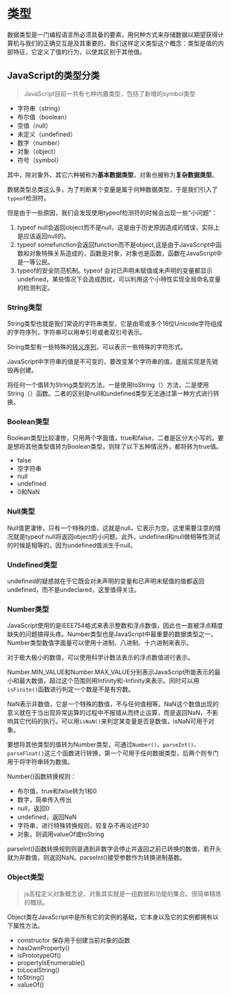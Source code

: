 # 类型

数据类型是一门编程语言所必须具备的要素，用何种方式来存储数据以期望获得计算机与我们的正确交互是及其重要的，我们这样定义类型这个概念：类型是值的内部特征，它定义了值的行为，以使其区别于其他值。

## JavaScript的类型分类
> JavaScript目前一共有七种内置类型，包括了新增的symbol类型

* 字符串（string）
* 布尔值（boolean）
* 空值（null）
* 未定义（undefined）
* 数字（number）
* 对象（object）
* 符号（symbol）

其中，除对象外，其它六种被称为**基本数据类型**，对象也被称为**复杂数据类型**。

数据类型总类这么多，为了判断某个变量是属于何种数据类型，于是我们引入了`typeof`检测符。

但是由于一些原因，我们会发现使用typeof检测符的时候会出现一些“小问题”：
1. typeof null会返回object而不是null，这是由于历史原因造成的错误，实际上是应该返回null的。
2. typeof somefunction会返回function而不是object,这是由于JavaScript中函数和对象特殊关系造成的，函数是对象，对象也是函数，函数在JavaScript中是一等公民。
3. typeof的安全防范机制。typeof 会对已声明未赋值或未声明的变量都显示undefined，某些情况下会造成困扰，可以利用这个小特性实现全局命名变量的检测判定。


### String类型
String类型也就是我们常说的字符串类型，它是由零或多个16位Unicode字符组成的字符序列，字符串可以用单引号或者双引号表示。

String类型有一些特殊的[转义序列](https://msdn.microsoft.com/zh-cn/library/2yfce773(v=vs.94).aspx)，可以表示一些特殊的字符形式。

JavaScript中字符串的值是不可变的，要改变某个字符串的值，底层实现是先销毁再创建。

将任何一个值转为String类型的方法，一是使用toString（）方法，二是使用String（）函数。二者的区别是null和undefined类型无法通过第一种方式进行转换。

### Boolean类型
Boolean类型比较凄惨，只用两个字面值，true和false，二者是区分大小写的。要是想将其他类型值转为Boolean类型，则除了以下五种情况外，都将转为true值。

* false
* 空字符串
* null
* undefined
* 0和NaN

### Null类型
Null值更凄惨，只有一个特殊的值，这就是null，它表示为空。这里需要注意的情况就是typeof null将返回object的小问题。此外，undefined和null做相等性测试的时候是相等的，因为undefined值派生于null。

### Undefined类型
undefined的疑惑就在于它既会对未声明的变量和已声明未赋值的值都返回undefined，而不是undeclared，这里值得关注。

### Number类型
JavaScript使用的是IEEE754格式来表示整数和浮点数值，因此也一直被浮点精度缺失的问题搞得头疼。Number类型也是JavaScript中最重要的数据类型之一。Number类型数值字面量可以使用十进制、八进制、十六进制来表示。

对于极大极小的数值，可以使用科学计数法表示的浮点数值进行表示。

Number.MIN_VALUE和Number.MAX_VALUE分别表示JavaScript所能表示的最小和最大数值，超过这个范围则用Infinity和-Infinity来表示。同时可以用`isFinite()`函数进行判定一个数是不是有穷数。

NaN表示非数值，它是一个特殊的数值，不与任何值相等。NaN这个数值出现的意义就在于当出现异常运算的过程中不报错从而终止运算，而是返回NaN，不影响其它代码的执行。可以用`isNaN()`来判定某变量是否是数值，isNaN可用于对象。

要想将其他类型的值转为Number类型，可通过`Number()`、`parseInt()`、`parseFloat()`这三个函数进行转换，第一个可用于任何数据类型，后两个则专门用于将字符串转为数值。

Number()函数转换规则：
* 布尔值，true和false转为1和0
* 数字，简单传入传出
* null，返回0
* undefined，返回NaN
* 字符串，进行特殊转换规则，较复杂不再论述P30
* 对象，则调用valueOf或toString

parseInt()函数转换规则则是遇到非数字会停止并返回之前已转换的数值，若开头就为非数值，则返回NaN。parseInt()接受参数作为转换进制基数。

### Object类型
> js高程定义对象概念说，对象其实就是一组数据和功能的集合。很简单精炼的概括。

Object类在JavaScript中是所有它的实例的基础，它本身以及它的实例都拥有以下属性方法。
* constructor 保存用于创建当前对象的函数
* hasOwnProperty()
* isPrototypeOf()
* propertyIsEnumerable()
* toLocalString()
* toString()
* valueOf()
